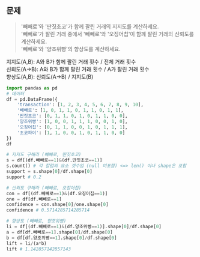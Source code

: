 문제 
--
> '빼빼로'와 '딴짓초코'가 함께 팔린 거래의 지지도를 계산하세요.  
> '빼빼로'가 팔린 거래 중에서 '빼빼로'와 '오징어칩'이 함께 팔린 거래의 신뢰도를 계산하세요.  
> '빼빼로'와 '양조위빵'의 향상도를 계산하세요.

지지도(A,B): A와 B가 함께 팔린 거래 횟수 / 전체 거래 횟수  
신뢰도(A->B): A와 B가 함께 팔린 거래 횟수 / A가 팔린 거래 횟수  
향상도(A,B): 신뢰도(A->B) / 지지도(B)  

```python
import pandas as pd
# 데이터
df = pd.DataFrame({
    'transaction': [1, 2, 3, 4, 5, 6, 7, 8, 9, 10],
    '빼빼로': [1, 0, 1, 1, 0, 1, 1, 0, 1, 1],
    '딴짓초코': [0, 1, 1, 0, 1, 0, 1, 1, 0, 0],
    '양조위빵': [1, 0, 0, 1, 1, 1, 0, 0, 1, 0],
    '오징어칩': [0, 1, 1, 0, 0, 1, 0, 1, 1, 1],
    '초코파이': [1, 1, 0, 0, 1, 0, 1, 1, 0, 0]
})
df

# 지지도 구해라 (빼빼로, 딴짓초코)
s = df[(df.빼빼로==1)&(df.딴짓초코==1)]
s.count() # 각 칼럼의 요소 갯수임 (null 미포함) <=> len() 이나 shape은 포함 
support = s.shape[0]/df.shape[0]
support # 0.2

# 신뢰도 구해라 (빼빼로, 오징어칩)
con = df[(df.빼빼로==1)&(df.오징어칩==1)]
one = df[df.빼빼로==1]
confidence = con.shape[0]/one.shape[0]
confidence # 0.5714285714285714

# 향상도 (빼빼로, 양조위빵) 
li = df[(df.빼빼로==1)&(df.양조위빵==1)].shape[0]/df.shape[0]
a = df[df.빼빼로==1].shape[0]/df.shape[0]
b = df[df.양조위빵==1].shape[0]/df.shape[0]
lift = li/(a*b)
lift # 1.142857142857143
```
